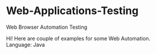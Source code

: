 # Web-Applications-Testing
Web Browser Automation Testing

Hi! 
Here are couple of examples for some Web Automation.  
Language: Java
